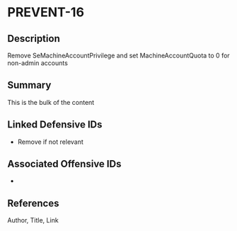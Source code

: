 # PREVENT-16

## Description
Remove SeMachineAccountPrivilege and set MachineAccountQuota to 0 for non-admin accounts

## Summary
This is the bulk of the content

## Linked Defensive IDs
- Remove if not relevant


## Associated Offensive IDs
- 

## References
Author, Title, Link
